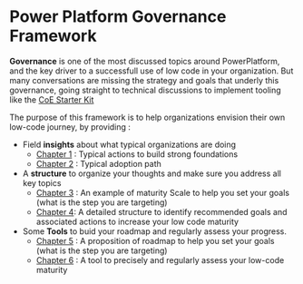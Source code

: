 # Power Platform Governance Framework

**Governance** is one of the most discussed topics around PowerPlatform, and the key driver to a successfull use of low code in your organization.
But many conversations are missing the strategy and goals that underly this governance, going straight to technical discussions to implement tooling like the [CoE Starter Kit](https://github.com/microsoft/powerapps-tools/tree/master/Administration/CoEStarterKit)

The purpose of this framework is to help organizations envision their own low-code journey, by providing :

* Field **insights** about what typical organizations are doing
  * [Chapter 1](docs/Foundations.md) : Typical actions to build strong foundations
  * [Chapter 2](docs/AdoptionPath.md) : Typical adoption path
* A **structure** to organize your thoughts and make sure you address all key topics
  * [Chapter 3](docs/MaturityScale.md) : An example of maturity Scale to help you set your goals (what is the step you are targeting)
  * [Chapter 4](docs/PilarsOfSuccess.md): A detailed structure to identify recommended goals and associated actions to increase your low code maturity
* Some **Tools** to buid your roadmap and regularly assess your progress.
  * [Chapter 5](docs/BuidYourRoadmap.md) : A proposition of roadmap to help you set your goals (what is the step you are targeting)
  * [Chapter 6](docs/VelocityIndex.md) : A tool to precisely and regularly assess your low-code maturity
